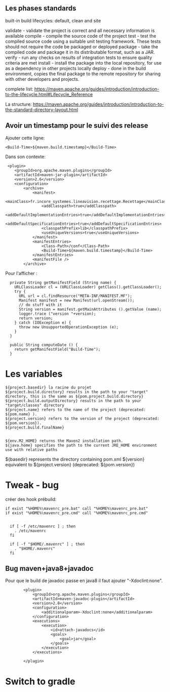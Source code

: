 Les phases standards
----
built-in build lifecycles: default, clean and site


validate - validate the project is correct and all necessary information is available
compile - compile the source code of the project
test - test the compiled source code using a suitable unit testing framework. These tests should not require the code be packaged or deployed
package - take the compiled code and package it in its distributable format, such as a JAR.
verify - run any checks on results of integration tests to ensure quality criteria are met
install - install the package into the local repository, for use as a dependency in other projects locally
deploy - done in the build environment, copies the final package to the remote repository for sharing with other developers and projects.

complete list:
https://maven.apache.org/guides/introduction/introduction-to-the-lifecycle.html#Lifecycle_Reference

La structure:
https://maven.apache.org/guides/introduction/introduction-to-the-standard-directory-layout.html


Avoir un timestamp pour le suivi des release
----
Ajouter cette ligne:

    <Build-Time>${maven.build.timestamp}</Build-Time>

Dans son contexte:

     <plugin>
        <groupId>org.apache.maven.plugins</groupId>
        <artifactId>maven-jar-plugin</artifactId>
        <version>2.6</version>
        <configuration>
            <archive>
                <manifest>
                    <mainClass>fr.incore_systemes.lineavision.recettage.Recettage</mainClass>
                    <addClasspath>true</addClasspath>
                    <addDefaultImplementationEntries>true</addDefaultImplementationEntries>
                    <addDefaultSpecificationEntries>true</addDefaultSpecificationEntries>
                    <classpathPrefix>lib</classpathPrefix>
                    <useUniqueVersions>true</useUniqueVersions>
                </manifest>
                <manifestEntries>
                    <Class-Path>/conf</Class-Path>
                    <Build-Time>${maven.build.timestamp}</Build-Time>
                </manifestEntries>
                <manifestFile />
            </archive>


Pour l'afficher :

	  private String getManifestField (String name) {
	    URLClassLoader cl = (URLClassLoader) getClass().getClassLoader();
	    try {
	      URL url = cl.findResource("META-INF/MANIFEST.MF");
	      Manifest manifest = new Manifest(url.openStream());
	      // do stuff with it
	      String version = manifest.getMainAttributes ().getValue (name);
	      logger.trace ("version "+version);
	      return version;
	    } catch (IOException e) {
	      throw new UnsupportedOperationException (e);
	    }
	  }

	  public String computeDate () {
	    return getManifestField("Build-Time");
	  }

Les variables
=============
	${project.basedir} la racine du projet
    ${project.build.directory} results in the path to your "target" directory, this is the same as ${pom.project.build.directory}
    ${project.build.outputDirectory} results in the path to your "target/classes" directory
    ${project.name} refers to the name of the project (deprecated: ${pom.name} ).
    ${project.version} refers to the version of the project (deprecated: ${pom.version}).
    ${project.build.finalName}


    ${env.M2_HOME} returns the Maven2 installation path.
    ${java.home} specifies the path to the current JRE_HOME environment use with relative paths


${basedir} represents the directory containing pom.xml
${version} equivalent to ${project.version} (deprecated: ${pom.version})


Tweak - bug
====
créer des hook prébuild:


	if exist "%HOME%\mavenrc_pre.bat" call "%HOME%\mavenrc_pre.bat"
	if exist "%HOME%\mavenrc_pre.cmd" call "%HOME%\mavenrc_pre.cmd"


	  if [ -f /etc/mavenrc ] ; then
	    . /etc/mavenrc
	  fi

	  if [ -f "$HOME/.mavenrc" ] ; then
	    . "$HOME/.mavenrc"
	  fi

Bug maven+java8+javadoc
-----
Pour que le build de javadoc passe en java8 il faut ajouter "-Xdoclint:none".

			<plugin>
				<groupId>org.apache.maven.plugins</groupId>
				<artifactId>maven-javadoc-plugin</artifactId>
				<version>2.8</version>
				<configuration>
					<additionalparam>-Xdoclint:none</additionalparam>
				</configuration>
				<executions>
					<execution>
						<id>attach-javadocs</id>
						<goals>
							<goal>jar</goal>
						</goals>
					</execution>
				</executions>

			</plugin>


Switch to gradle
===


